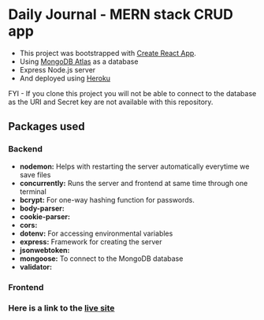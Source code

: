 # Daily Journal - MERN stack CRUD app

- This project was bootstrapped with [Create React App](https://github.com/facebook/create-react-app).
- Using [MongoDB Atlas](https://www.mongodb.com/) as a database
- Express Node.js server
- And deployed using [Heroku](https://www.heroku.com/)

FYI - If you clone this project you will not be able to connect to the database as the URI and Secret key are not available with this repository.

## Packages used

### Backend

- **nodemon:** Helps with restarting the server automatically everytime we save files
- **concurrently:** Runs the server and frontend at same time through one terminal
- **bcrypt:** For one-way hashing function for passwords.
- **body-parser:**
- **cookie-parser:**
- **cors:**
- **dotenv:** For accessing environmental variables
- **express:** Framework for creating the server
- **jsonwebtoken:**
- **mongoose:** To connect to the MongoDB database
- **validator:**

### Frontend

### Here is a link to the [live site](https://mydailyjournalapp.herokuapp.com/)

